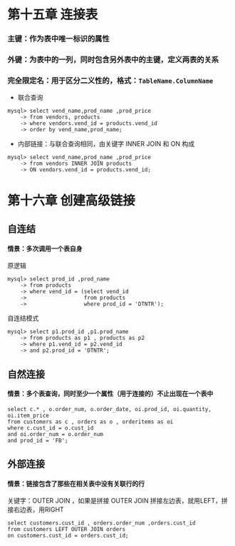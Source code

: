 # 第十五章 连接表
### 主键：作为表中唯一标识的属性
### 外键：为表中的一列，同时包含另外表中的主键，定义两表的关系

### 完全限定名：用于区分二义性的，格式：`TableName.ColumnName`


* 联合查询  

```  
mysql> select vend_name,prod_name ,prod_price
    -> from vendors, products  
    -> where vendors.vend_id = products.vend_id  
    -> order by vend_name,prod_name;  
```

* 内部链接：与联合查询相同，由关键字 INNER JOIN 和 ON 构成

```
mysql> select vend_name,prod_name ,prod_price  
    -> from vendors INNER JOIN products  
    -> ON vendors.vend_id = products.vend_id;
```


# 第十六章 创建高级链接
## 自连结
#### 情景：多次调用一个表自身

原逻辑

```
mysql> select prod_id ,prod_name
    -> from products
    -> where vend_id = (select vend_id
    ->                  from products
    ->                  where prod_id = 'DTNTR');
```

自连结模式

```
mysql> select p1.prod_id ,p1.prod_name
    -> from products as p1 , products as p2
    -> where p1.vend_id = p2.vend_id
    -> and p2.prod_id = 'DTNTR';
```

## 自然连接
#### 情景：多个表查询，同时至少一个属性（用于连接的）不止出现在一个表中

```
select c.* , o.order_num, o.order_date, oi.prod_id, oi.quantity, oi.item_price
from customers as c , orders as o , orderitems as oi 
where c.cust_id = o.cust_id 
and oi.order_num = o.order_num 
and prod_id = 'FB';
```

## 外部连接
#### 情景：链接包含了那些在相关表中没有关联行的行
关键字：OUTER JOIN ，如果是拼接 OUTER JOIN 拼接左边表，就用LEFT，拼接右边表，用RIGHT

```
select customers.cust_id , orders.order_num ,orders.cust_id 
from customers LEFT OUTER JOIN orders 
on customers.cust_id = orders.cust_id;
```